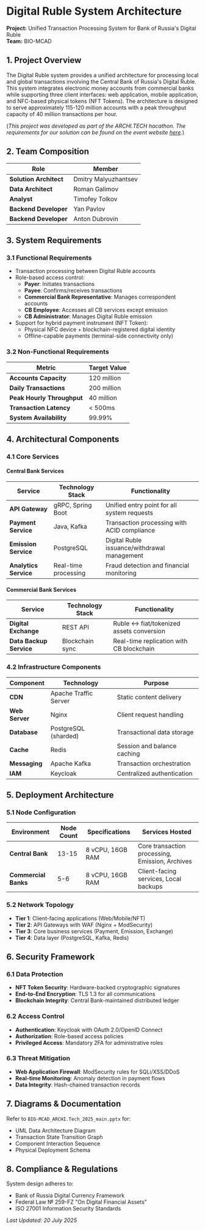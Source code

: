 # Digital Ruble System Architecture  
**Project:** Unified Transaction Processing System for Bank of Russia's Digital Ruble  
**Team:** BIO-MCAD  

## 1. Project Overview  
The Digital Ruble system provides a unified architecture for processing local and global transactions involving the Central Bank of Russia's Digital Ruble. This system integrates electronic money accounts from commercial banks while supporting three client interfaces: web application, mobile application, and NFC-based physical tokens (NFT Tokens). The architecture is designed to serve approximately 115-120 million accounts with a peak throughput capacity of 40 million transactions per hour.

(*This project was developed as part of the ARCHI.TECH hacathon. The requirements for our solution can be found on the event website [here](https://architechhack.vtb.ru/track2).*)

## 2. Team Composition  
| Role | Member |
|------|--------|
| **Solution Architect** | Dmitry Malyuzhantsev |
| **Data Architect** | Roman Galimov |
| **Analyst** | Timofey Tolkov |
| **Backend Developer** | Yan Pavlov |
| **Backend Developer** | Anton Dubrovin |

## 3. System Requirements  
### 3.1 Functional Requirements  
- Transaction processing between Digital Ruble accounts  
- Role-based access control:  
  - **Payer**: Initiates transactions  
  - **Payee**: Confirms/receives transactions  
  - **Commercial Bank Representative**: Manages correspondent accounts  
  - **CB Employee**: Accesses all CB services except emission  
  - **CB Administrator**: Manages Digital Ruble emission  
- Support for hybrid payment instrument (NFT Token):  
  - Physical NFC device + blockchain-registered digital identity  
  - Offline-capable payments (terminal-side connectivity only)  

### 3.2 Non-Functional Requirements  
| Metric | Target Value | 
|--------|--------------|
| **Accounts Capacity** | 120 million |
| **Daily Transactions** | 200 million | 
| **Peak Hourly Throughput** | 40 million | 
| **Transaction Latency** | < 500ms | 
| **System Availability** | 99.99% |  

## 4. Architectural Components  
### 4.1 Core Services  
#### Central Bank Services  
| Service | Technology Stack | Functionality |  
|---------|------------------|---------------|  
| **API Gateway** | gRPC, Spring Boot | Unified entry point for all system requests |  
| **Payment Service** | Java, Kafka | Transaction processing with ACID compliance |  
| **Emission Service** | PostgreSQL | Digital Ruble issuance/withdrawal management |  
| **Analytics Service** | Real-time processing | Fraud detection and financial monitoring |  

#### Commercial Bank Services  
| Service | Technology Stack | Functionality |  
|---------|------------------|---------------|  
| **Digital Exchange** | REST API | Ruble ↔ fiat/tokenized assets conversion |  
| **Data Backup Service** | Blockchain sync | Real-time replication with CB blockchain |  

### 4.2 Infrastructure Components  
| Component | Technology | Purpose |  
|-----------|------------|---------|  
| **CDN** | Apache Traffic Server | Static content delivery |  
| **Web Server** | Nginx | Client request handling |  
| **Database** | PostgreSQL (sharded) | Transactional data storage |  
| **Cache** | Redis | Session and balance caching |  
| **Messaging** | Apache Kafka | Transaction orchestration |  
| **IAM** | Keycloak | Centralized authentication |  

## 5. Deployment Architecture  
### 5.1 Node Configuration  
| Environment | Node Count | Specifications | Services Hosted |  
|-------------|------------|----------------|----------------|  
| **Central Bank** | 13-15 | 8 vCPU, 16GB RAM | Core transaction processing, Emission, Archives |  
| **Commercial Banks** | 5-6 | 8 vCPU, 16GB RAM | Client-facing services, Local backups |  

### 5.2 Network Topology  
- **Tier 1**: Client-facing applications (Web/Mobile/NFT)  
- **Tier 2**: API Gateways with WAF (Nginx + ModSecurity)  
- **Tier 3**: Core business services (Payment, Emission, Exchange)  
- **Tier 4**: Data layer (PostgreSQL, Kafka, Redis)  

## 6. Security Framework  
### 6.1 Data Protection  
- **NFT Token Security**: Hardware-backed cryptographic signatures  
- **End-to-End Encryption**: TLS 1.3 for all communications  
- **Blockchain Integrity**: Central Bank-maintained distributed ledger  

### 6.2 Access Control  
- **Authentication**: Keycloak with OAuth 2.0/OpenID Connect  
- **Authorization**: Role-based access policies  
- **Privileged Access**: Mandatory 2FA for administrative roles  

### 6.3 Threat Mitigation  
- **Web Application Firewall**: ModSecurity rules for SQLi/XSS/DDoS  
- **Real-time Monitoring**: Anomaly detection in payment flows  
- **Data Integrity**: Hash-chained transaction records  

## 7. Diagrams & Documentation  
Refer to `BIO-MCAD_ARCHI.Tech_2025_main.pptx` for:  
- UML Data Architecture Diagram  
- Transaction State Transition Graph  
- Component Interaction Sequence  
- Physical Deployment Schema  

## 8. Compliance & Regulations  
System design adheres to:  
- Bank of Russia Digital Currency Framework  
- Federal Law № 259-FZ "On Digital Financial Assets"  
- ISO 27001 Information Security Standards  

*Last Updated: 20 July 2025*  
